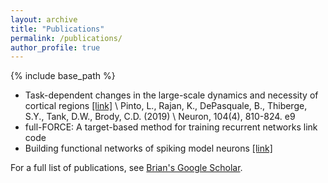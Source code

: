 ```yaml
---
layout: archive
title: "Publications"
permalink: /publications/
author_profile: true
---
```


{% include base_path %}

* Task-dependent changes in the large-scale dynamics and necessity of cortical regions [[link]](https://linkinghub.elsevier.com/retrieve/pii/S0896627319307317) \\
Pinto, L., Rajan, K., DePasquale, B., Thiberge, S.Y., Tank, D.W., Brody, C.D. (2019) \\
 Neuron, 104(4), 810-824. e9
* full-FORCE: A target-based method for training recurrent networks <a href="https://doi.org/10.1371/journal.pone.0191527" style="text-decoration: none"><i class="ai ai-doi"></i> link</a>
<a href="https://github.com/briandepasquale/full-FORCE-demos" style="text-decoration: none"><i class="fab fa-github"></i> code</a>
* Building functional networks of spiking model neurons [[link]](https://www.nature.com/articles/nn.4241)

For a full list of publications, see [Brian's Google Scholar](https://scholar.google.com/citations?user=dkRSv1AAAAAJ&hl=en).